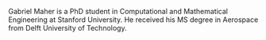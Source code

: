 Gabriel Maher is a PhD student in  Computational and Mathematical Engineering at Stanford University. He received his MS degree in Aerospace from Delft University of Technology.
